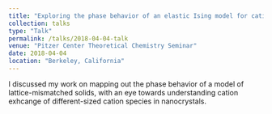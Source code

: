 ```yaml
---
title: "Exploring the phase behavior of an elastic Ising model for cation exchange"
collection: talks
type: "Talk"
permalink: /talks/2018-04-04-talk
venue: "Pitzer Center Theoretical Chemistry Seminar"
date: 2018-04-04
location: "Berkeley, California"
---
```


I discussed my work on mapping out the phase behavior of a model of lattice-mismatched solids, with an eye towards understanding cation exhcange of different-sized cation species in nanocrystals.

